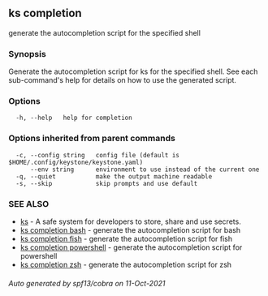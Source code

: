 ## ks completion

generate the autocompletion script for the specified shell

### Synopsis


Generate the autocompletion script for ks for the specified shell.
See each sub-command's help for details on how to use the generated script.


### Options

```
  -h, --help   help for completion
```

### Options inherited from parent commands

```
  -c, --config string   config file (default is $HOME/.config/keystone/keystone.yaml)
      --env string      environment to use instead of the current one
  -q, --quiet           make the output machine readable
  -s, --skip            skip prompts and use default
```

### SEE ALSO

* [ks](ks.md)	 - A safe system for developers to store, share and use secrets.
* [ks completion bash](ks_completion_bash.md)	 - generate the autocompletion script for bash
* [ks completion fish](ks_completion_fish.md)	 - generate the autocompletion script for fish
* [ks completion powershell](ks_completion_powershell.md)	 - generate the autocompletion script for powershell
* [ks completion zsh](ks_completion_zsh.md)	 - generate the autocompletion script for zsh

###### Auto generated by spf13/cobra on 11-Oct-2021
